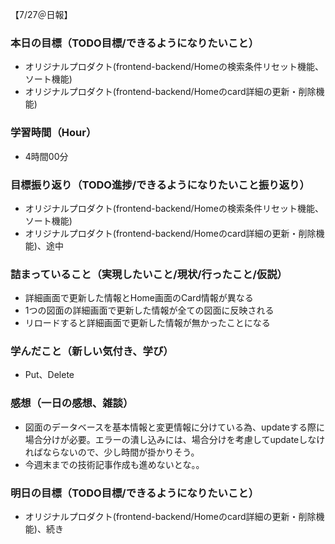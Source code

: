 【7/27＠日報】
### 本日の目標（TODO目標/できるようになりたいこと）
- オリジナルプロダクト(frontend-backend/Homeの検索条件リセット機能、ソート機能)
- オリジナルプロダクト(frontend-backend/Homeのcard詳細の更新・削除機能)
### 学習時間（Hour）
- 4時間00分
### 目標振り返り（TODO進捗/できるようになりたいこと振り返り）
- オリジナルプロダクト(frontend-backend/Homeの検索条件リセット機能、ソート機能)
- オリジナルプロダクト(frontend-backend/Homeのcard詳細の更新・削除機能)、途中
### 詰まっていること（実現したいこと/現状/行ったこと/仮説）
- 詳細画面で更新した情報とHome画面のCard情報が異なる
- 1つの図面の詳細画面で更新した情報が全ての図面に反映される
- リロードすると詳細画面で更新した情報が無かったことになる
### 学んだこと（新しい気付き、学び）
- Put、Delete
### 感想（一日の感想、雑談）
- 図面のデータベースを基本情報と変更情報に分けている為、updateする際に場合分けが必要。エラーの潰し込みには、場合分けを考慮してupdateしなければならないので、少し時間が掛かりそう。
- 今週末までの技術記事作成も進めないとな。。
### 明日の目標（TODO目標/できるようになりたいこと）
- オリジナルプロダクト(frontend-backend/Homeのcard詳細の更新・削除機能)、続き
